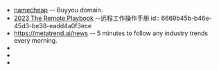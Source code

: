 - [namecheap](https://www.namecheap.com/) -- Buyyou domain.
- [2023 The Remote Playbook](https://translate.simplifyai.cn/u/share/95355991-86cf-6ce1-ce5a-26069cdcce01?ur=cbaf6f) --远程工作操作手册
  id:: 6669b45b-b46e-45d3-be38-eadd4a0f3ece
- https://metatrend.ai/news -- 5 minutes to follow any industry trends every morning.
-
-
-